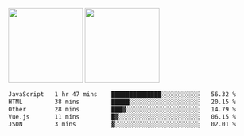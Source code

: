 <img src="https://github-readme-stats.vercel.app/api?username=Dream4ever&count_private=true&show_icons=true&theme=tokyonight" height="150" /> <img src="https://github-readme-stats.vercel.app/api/top-langs/?username=Dream4ever&count_private=true&show_icons=true&theme=tokyonight&langs_count=5&layout=compact" height="150" />

<!--START_SECTION:waka-->

```txt
JavaScript   1 hr 47 mins    ██████████████░░░░░░░░░░░   56.32 %
HTML         38 mins         █████░░░░░░░░░░░░░░░░░░░░   20.15 %
Other        28 mins         ███▓░░░░░░░░░░░░░░░░░░░░░   14.79 %
Vue.js       11 mins         █▓░░░░░░░░░░░░░░░░░░░░░░░   06.15 %
JSON         3 mins          ▓░░░░░░░░░░░░░░░░░░░░░░░░   02.01 %
```

<!--END_SECTION:waka-->
